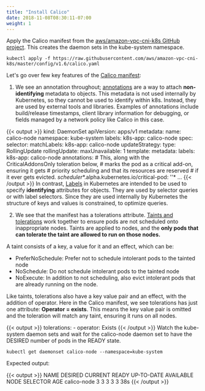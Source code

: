 ```yaml
---
title: "Install Calico"
date: 2018-11-08T08:30:11-07:00
weight: 1
---
```


Apply the Calico manifest from the [aws/amazon-vpc-cni-k8s GitHub project](https://github.com/aws/amazon-vpc-cni-k8s). This creates the daemon sets in the kube-system namespace.


```
kubectl apply -f https://raw.githubusercontent.com/aws/amazon-vpc-cni-k8s/master/config/v1.6/calico.yaml
```
Let's go over few key features of the [Calico manifest](https://github.com/aws/amazon-vpc-cni-k8s/blob/master/config/v1.6/calico.yaml):

1) We see an annotation throughout; [annotations](https://kubernetes.io/docs/concepts/overview/working-with-objects/annotations/) are a way to attach **non-identifying** metadata to objects. This metadata is not used internally by Kubernetes, so they cannot be used to identify within k8s. Instead, they are used by external tools and libraries. Examples of annotations include build/release timestamps, client library information for debugging, or fields managed by a network policy like Calico in this case.

{{< output >}}
kind: DaemonSet
apiVersion: apps/v1
metadata:
  name: calico-node
  namespace: kube-system
  labels:
    k8s-app: calico-node
spec:
  selector:
    matchLabels:
      k8s-app: calico-node
  updateStrategy:
    type: RollingUpdate
    rollingUpdate:
      maxUnavailable: 1
  template:
    metadata:
      labels:
        k8s-app: calico-node
      annotations:
        # This, along with the CriticalAddonsOnly toleration below,
        # marks the pod as a critical add-on, ensuring it gets
        # priority scheduling and that its resources are reserved
        # if it ever gets evicted.
        *scheduler**.alpha.kubernetes.io/critical-pod: ''*
        ...
{{< /output >}}
In contrast, [Labels](https://kubernetes.io/docs/concepts/overview/working-with-objects/labels/#label-selectors) in Kubernetes are intended to be used to specify **identifying** attributes for objects. They are used by selector queries or with label selectors. Since they are used internally by Kubernetes the structure of keys and values is constrained, to optimize queries.


2) We see that the manifest has a tolerations attribute. [Taints and tolerations](https://kubernetes.io/docs/concepts/configuration/taint-and-toleration/) work together to ensure pods are not scheduled onto inappropriate nodes. Taints are applied to nodes, and the **only pods that can tolerate the taint are allowed to run on those nodes.** 

A taint consists of a key, a value for it and an effect, which can be:

* PreferNoSchedule: Prefer not to schedule intolerant pods to the tainted node
* NoSchedule: Do not schedule intolerant pods to the tainted node
* NoExecute: In addition to not scheduling, also evict intolerant pods that are already running on the node.
    
Like taints, tolerations also have a key value pair and an effect, with the addition of operator.
Here in the Calico manifest, we see tolerations has just one attribute: **Operator = exists**. This means the key value pair is omitted and the toleration will match any taint, ensuring it runs on all nodes.

{{< output >}}
 tolerations:
      - operator: Exists
{{< /output >}}
Watch the kube-system daemon sets and wait for the calico-node daemon set to have the DESIRED number of pods in the READY state.

```
kubectl get daemonset calico-node --namespace=kube-system
```
Expected output:

{{< output >}}
NAME          DESIRED   CURRENT   READY   UP-TO-DATE   AVAILABLE   NODE SELECTOR   AGE
calico-node   3         3         3       3            3           <none>          38s
{{< /output >}}






